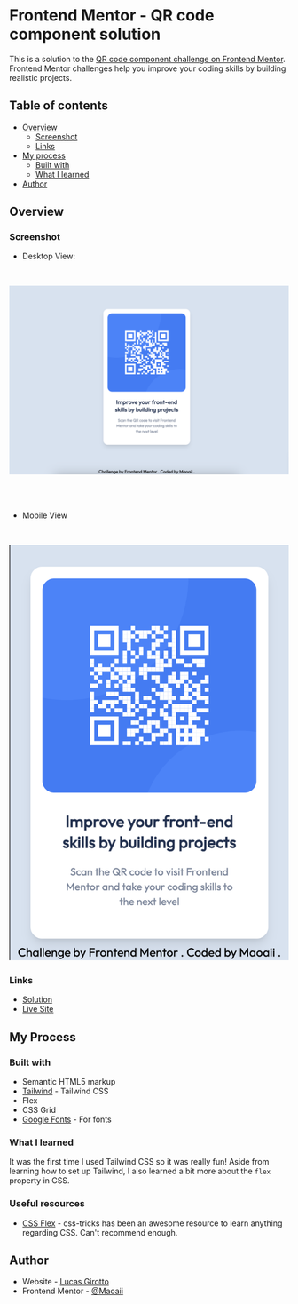 # Frontend Mentor - QR code component solution

This is a solution to the [QR code component challenge on Frontend Mentor](https://www.frontendmentor.io/challenges/qr-code-component-iux_sIO_H). Frontend Mentor challenges help you improve your coding skills by building realistic projects. 

## Table of contents

- [Overview](#overview)
  - [Screenshot](#screenshot)
  - [Links](#links)
- [My process](#my-process)
  - [Built with](#built-with)
  - [What I learned](#what-i-learned)
- [Author](#author)

## Overview

### Screenshot

- Desktop View:

<br>

![](./images/Desktop_view.png)

<br>
<br>

- Mobile View

<br>

![](./images/Mobile_view.png)


### Links

- [Solution](https://github.com/Maoaii/QR-Code-Frontend-Mentor)
- [Live Site]()

## My Process

### Built with

- Semantic HTML5 markup
- [Tailwind](https://tailwindcss.com/) - Tailwind CSS
- Flex
- CSS Grid
- [Google Fonts](https://fonts.google.com/) - For fonts

### What I learned

It was the first time I used Tailwind CSS so it was really fun! Aside from learning how to set up Tailwind, I also learned a bit more about the `flex` property in CSS.

### Useful resources

- [CSS Flex](https://css-tricks.com/snippets/css/a-guide-to-flexbox/) - css-tricks has been an awesome resource to learn anything regarding CSS. Can't recommend enough.

## Author

- Website - [Lucas Girotto](https://maoaii.github.io/Resume_Website/)
- Frontend Mentor - [@Maoaii](https://www.frontendmentor.io/profile/Maoaii)
